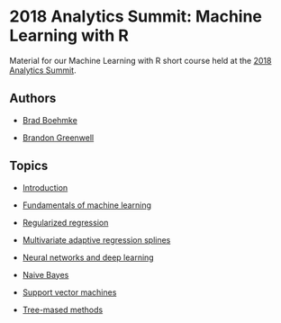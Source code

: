 2018 Analytics Summit: Machine Learning with R
==============================================

Material for our Machine Learning with R short course held at the [2018
Analytics
Summit](http://business.uc.edu/academics/centers/analytics-center/analytics-training/machine-learning-with-R.html).

Authors
-------

-   [Brad Boehmke](https://github.com/bradleyboehmke/)

-   [Brandon Greenwell](https://github.com/bgreenwell)

Topics
------

-   [Introduction](https://koalaverse.github.io/AnalyticsSummit18/01-introduction.html#1)

-   [Fundamentals of machine
    learning](https://koalaverse.github.io/AnalyticsSummit18/02-Fundamentals.html#1)

-   [Regularized
    regression](https://koalaverse.github.io/AnalyticsSummit18/03-Regularization.html#1)

-   [Multivariate adaptive regression
    splines](https://koalaverse.github.io/AnalyticsSummit18/04-MARS.html#1)

-   [Neural networks and deep
    learning](https://koalaverse.github.io/AnalyticsSummit18/05-DNN.html#1)

-   [Naive
    Bayes](https://koalaverse.github.io/AnalyticsSummit18/07-Naive_Bayes.html#1)

-   [Support vector
    machines](https://koalaverse.github.io/AnalyticsSummit18/08-SVM.html#1)

-   [Tree-mased
    methods](https://koalaverse.github.io/AnalyticsSummit18/09-Trees.html#1)
